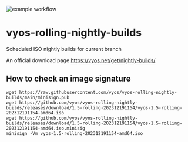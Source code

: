 ![example workflow](https://github.com/vyos/vyos-rolling-nightly-builds/actions/workflows/vyos-rolling-nightly-build.yml/badge.svg)
# vyos-rolling-nightly-builds
Scheduled ISO nightly builds for current branch 

An official download page https://vyos.net/get/nightly-builds/

## How to check an image signature
```
wget https://raw.githubusercontent.com/vyos/vyos-rolling-nightly-builds/main/minisign.pub
wget https://github.com/vyos/vyos-rolling-nightly-builds/releases/download/1.5-rolling-202312191154/vyos-1.5-rolling-202312191154-amd64.iso
wget https://github.com/vyos/vyos-rolling-nightly-builds/releases/download/1.5-rolling-202312191154/vyos-1.5-rolling-202312191154-amd64.iso.minisig
minisign -Vm vyos-1.5-rolling-202312191154-amd64.iso
```
